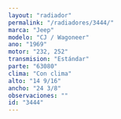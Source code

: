 ```yaml
---
layout: "radiador"
permalink: "/radiadores/3444/"
marca: "Jeep"
modelo: "CJ / Wagoneer"
ano: "1969"
motor: "232, 252"
transmision: "Estándar"
parte: "63080"
clima: "Con clima"
alto: "14 9/16"
ancho: "24 3/8"
observaciones: ""
id: "3444"
---
```


